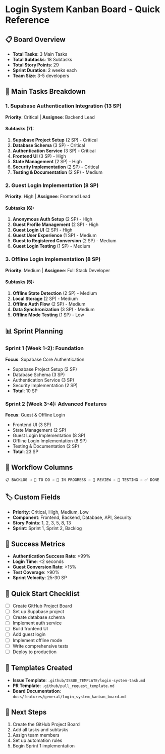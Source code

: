 # Login System Kanban Board - Quick Reference

## 📋 Board Overview
- **Total Tasks**: 3 Main Tasks
- **Total Subtasks**: 18 Subtasks
- **Total Story Points**: 29
- **Sprint Duration**: 2 weeks each
- **Team Size**: 3-5 developers

## 🎯 Main Tasks Breakdown

### 1. Supabase Authentication Integration (13 SP)
**Priority**: Critical | **Assignee**: Backend Lead

#### Subtasks (7):
1. **Supabase Project Setup** (2 SP) - Critical
2. **Database Schema** (3 SP) - Critical  
3. **Authentication Service** (3 SP) - Critical
4. **Frontend UI** (3 SP) - High
5. **State Management** (2 SP) - High
6. **Security Implementation** (2 SP) - Critical
7. **Testing & Documentation** (2 SP) - Medium

### 2. Guest Login Implementation (8 SP)
**Priority**: High | **Assignee**: Frontend Lead

#### Subtasks (6):
1. **Anonymous Auth Setup** (2 SP) - High
2. **Guest Profile Management** (2 SP) - High
3. **Guest Login UI** (2 SP) - High
4. **Guest User Experience** (1 SP) - Medium
5. **Guest to Registered Conversion** (2 SP) - Medium
6. **Guest Login Testing** (1 SP) - Medium

### 3. Offline Login Implementation (8 SP)
**Priority**: Medium | **Assignee**: Full Stack Developer

#### Subtasks (5):
1. **Offline State Detection** (2 SP) - Medium
2. **Local Storage** (2 SP) - Medium
3. **Offline Auth Flow** (2 SP) - Medium
4. **Data Synchronization** (3 SP) - Medium
5. **Offline Mode Testing** (1 SP) - Low

## 📊 Sprint Planning

### Sprint 1 (Week 1-2): Foundation
**Focus**: Supabase Core Authentication
- Supabase Project Setup (2 SP)
- Database Schema (3 SP)
- Authentication Service (3 SP)
- Security Implementation (2 SP)
- **Total**: 10 SP

### Sprint 2 (Week 3-4): Advanced Features
**Focus**: Guest & Offline Login
- Frontend UI (3 SP)
- State Management (2 SP)
- Guest Login Implementation (8 SP)
- Offline Login Implementation (8 SP)
- Testing & Documentation (2 SP)
- **Total**: 23 SP

## 🔄 Workflow Columns
```
📋 BACKLOG → 📝 TO DO → 🔄 IN PROGRESS → 👀 REVIEW → 🧪 TESTING → ✅ DONE
```

## 🏷️ Custom Fields
- **Priority**: Critical, High, Medium, Low
- **Component**: Frontend, Backend, Database, API, Security
- **Story Points**: 1, 2, 3, 5, 8, 13
- **Sprint**: Sprint 1, Sprint 2, Backlog

## 🎯 Success Metrics
- **Authentication Success Rate**: >99%
- **Login Time**: <2 seconds
- **Guest Conversion Rate**: >15%
- **Test Coverage**: >90%
- **Sprint Velocity**: 25-30 SP

## 📝 Quick Start Checklist
- [ ] Create GitHub Project Board
- [ ] Set up Supabase project
- [ ] Create database schema
- [ ] Implement auth service
- [ ] Build frontend UI
- [ ] Add guest login
- [ ] Implement offline mode
- [ ] Write comprehensive tests
- [ ] Deploy to production

## 🔗 Templates Created
- **Issue Template**: `.github/ISSUE_TEMPLATE/login-system-task.md`
- **PR Template**: `.github/pull_request_template.md`
- **Board Documentation**: `docs/features/general/login_system_kanban_board.md`

## 🚀 Next Steps
1. Create the GitHub Project Board
2. Add all tasks and subtasks
3. Assign team members
4. Set up automation rules
5. Begin Sprint 1 implementation 